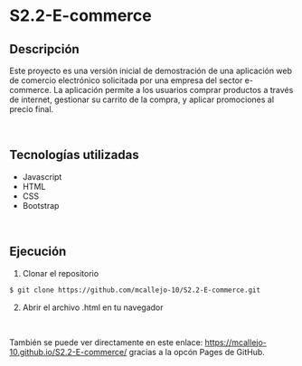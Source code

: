 # S2.2-E-commerce

## Descripción
Este proyecto es una versión inicial de demostración de una aplicación web de comercio electrónico solicitada por una empresa del sector e-commerce. La aplicación permite a los usuarios comprar productos a través de internet, gestionar su carrito de la compra, y aplicar promociones al precio final.

<br>

## Tecnologías utilizadas

 - Javascript 
 - HTML
 - CSS
 - Bootstrap

<br>

## Ejecución

1. Clonar el repositorio
```bash
$ git clone https://github.com/mcallejo-10/S2.2-E-commerce.git
```
2. Abrir el archivo .html en tu navegador
<br>


También se puede ver directamente en este enlace: https://mcallejo-10.github.io/S2.2-E-commerce/ gracias a la opcón Pages de GitHub.

